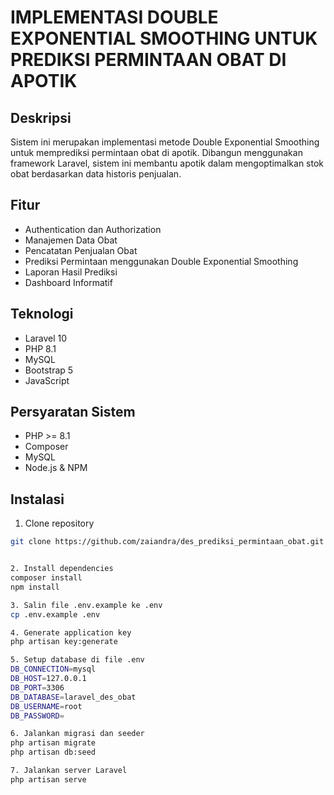 # IMPLEMENTASI DOUBLE EXPONENTIAL SMOOTHING UNTUK PREDIKSI PERMINTAAN OBAT DI APOTIK

## Deskripsi
Sistem ini merupakan implementasi metode Double Exponential Smoothing untuk memprediksi permintaan obat di apotik. Dibangun menggunakan framework Laravel, sistem ini membantu apotik dalam mengoptimalkan stok obat berdasarkan data historis penjualan.

## Fitur
- Authentication dan Authorization
- Manajemen Data Obat
- Pencatatan Penjualan Obat
- Prediksi Permintaan menggunakan Double Exponential Smoothing
- Laporan Hasil Prediksi
- Dashboard Informatif

## Teknologi
- Laravel 10
- PHP 8.1
- MySQL
- Bootstrap 5
- JavaScript

## Persyaratan Sistem
- PHP >= 8.1
- Composer
- MySQL
- Node.js & NPM

## Instalasi
1. Clone repository
```bash
git clone https://github.com/zaiandra/des_prediksi_permintaan_obat.git


2. Install dependencies
composer install
npm install

3. Salin file .env.example ke .env
cp .env.example .env

4. Generate application key
php artisan key:generate

5. Setup database di file .env
DB_CONNECTION=mysql
DB_HOST=127.0.0.1
DB_PORT=3306
DB_DATABASE=laravel_des_obat
DB_USERNAME=root
DB_PASSWORD=

6. Jalankan migrasi dan seeder
php artisan migrate
php artisan db:seed

7. Jalankan server Laravel
php artisan serve
